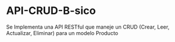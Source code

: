 # API-CRUD-B-sico
Se Implementa una API RESTful que maneje un CRUD (Crear, Leer, Actualizar, Eliminar) para un modelo Producto
